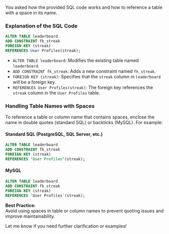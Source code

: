 You asked how the provided SQL code works and how to reference a table with a space in its name.

### Explanation of the SQL Code

```sql
ALTER TABLE leaderboard
ADD CONSTRAINT fk_streak
FOREIGN KEY (streak)
REFERENCES User Profiles(streak);
```

- `ALTER TABLE leaderboard`: Modifies the existing table named `leaderboard`.
- `ADD CONSTRAINT fk_streak`: Adds a new constraint named `fk_streak`.
- `FOREIGN KEY (streak)`: Specifies that the `streak` column in `leaderboard` will be a foreign key.
- `REFERENCES User Profiles(streak)`: The foreign key references the `streak` column in the `User Profiles` table.

### Handling Table Names with Spaces

To reference a table or column name that contains spaces, enclose the name in double quotes (standard SQL) or backticks (MySQL). For example:

#### Standard SQL (PostgreSQL, SQL Server, etc.)
```sql
ALTER TABLE leaderboard
ADD CONSTRAINT fk_streak
FOREIGN KEY (streak)
REFERENCES "User Profiles"(streak);
```

#### MySQL
```sql
ALTER TABLE leaderboard
ADD CONSTRAINT fk_streak
FOREIGN KEY (streak)
REFERENCES `User Profiles`(streak);
```

**Best Practice:**  
Avoid using spaces in table or column names to prevent quoting issues and improve maintainability.

Let me know if you need further clarification or examples!